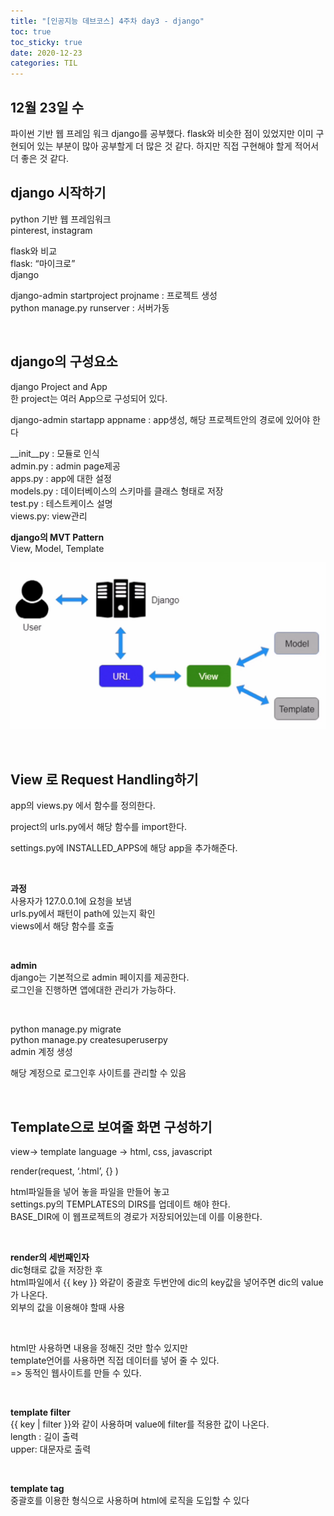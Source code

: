 ```yaml
---
title: "[인공지능 데브코스] 4주차 day3 - django"
toc: true
toc_sticky: true
date: 2020-12-23
categories: TIL
---
```




## 12월 23일 수   

파이썬 기반 웹 프레임 워크 django를 공부했다. flask와 비슷한 점이 있었지만 이미 구현되어 있는 부분이 많아 공부할게 더 많은 것 같다. 하지만 직접 구현해야 할게 적어서 더 좋은 것 같다.  


##  django 시작하기

python 기반 웹 프레임워크  
pinterest, instagram  

flask와 비교  
flask: “마이크로”  
django  

django-admin startproject projname : 프로젝트 생성  
python manage.py runserver : 서버가동  
<p>&nbsp;</p>  

## django의 구성요소

django Project and App  
한 project는 여러 App으로 구성되어 있다.  

django-admin startapp appname : app생성, 해당 프로젝트안의 경로에 있어야 한다  

__init__py : 모듈로 인식  
admin.py : admin page제공  
apps.py : app에 대한 설정  
models.py : 데이터베이스의 스키마를 클래스 형태로 저장  
test.py : 테스트케이스 설명  
views.py: view관리  


**django의 MVT Pattern**  
View, Model, Template  

![Alt Text](/assets/images/django/django1.png)  
<p>&nbsp;</p>  


## View 로 Request Handling하기

app의 views.py 에서 함수를 정의한다.  

project의 urls.py에서 해당 함수를 import한다.  

settings.py에 INSTALLED_APPS에 해당 app을  추가해준다.  
<p>&nbsp;</p>  

**과정**  
사용자가 127.0.0.1에 요청을 보냄  
urls.py에서 패턴이 path에 있는지 확인  
views에서 해당 함수를 호출  
<p>&nbsp;</p>  


**admin**  
django는 기본적으로 admin 페이지를 제공한다.  
로그인을 진행하면 앱에대한 관리가 가능하다.  
<p>&nbsp;</p>  


python manage.py migrate  
python manage.py createsuperuserpy  
admin 계정 생성  

해당 계정으로 로그인후 사이트를 관리할 수 있음  
<p>&nbsp;</p>  


## Template으로 보여줄 화면 구성하기

view-> template language -> html, css, javascript  

render(request,  ‘.html’, {} )  

html파일들을 넣어 놓을 파일을 만들어 놓고  
settings.py의 TEMPLATES의 DIRS를 업데이트 해야 한다.  
BASE_DIR에 이 웹프로젝트의 경로가 저장되어있는데 이를 이용한다.  
<p>&nbsp;</p>  

**render의 세번째인자**  
dic형태로 값을 저장한 후  
html파일에서 {{ key }} 와같이 중괄호 두번안에 dic의 key값을 넣어주면 dic의 value가 나온다.  
외부의 값을 이용해야 할때 사용  
<p>&nbsp;</p>  

html만 사용하면 내용을 정해진 것만 할수 있지만  
template언어를 사용하면 직접 데이터를 넣어 줄 수 있다.  
=> 동적인 웹사이트를 만들 수 있다.  

<p>&nbsp;</p>  

**template filter**  
{{ key | filter }}와 같이 사용하며 value에 filter를 적용한 값이 나온다.   
length : 길이 출력  
upper: 대문자로 출력  

<p>&nbsp;</p>  

**template tag**  
중괄호를 이용한 형식으로 사용하며 html에 로직을 도입할 수 있다  
